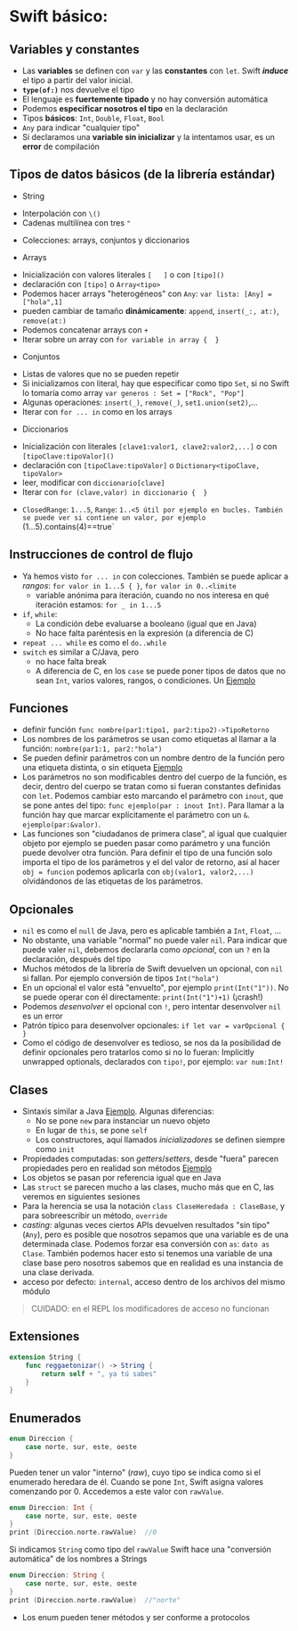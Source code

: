 # Swift básico:

## Variables y constantes

- Las **variables** se definen con `var` y las **constantes** con `let`. Swift ***induce*** el tipo a partir del valor inicial. 
- **`type(of:)`** nos devuelve el tipo
- El lenguaje es **fuertemente tipado** y no hay conversión automática
- Podemos **especificar nosotros el tipo** en la declaración
- Tipos **básicos**: `Int`, `Double`, `Float`, `Bool`
- `Any` para indicar "cualquier tipo"
- Si declaramos una **variable sin inicializar** y la intentamos usar, es un **error** de compilación

## Tipos de datos básicos (de la librería estándar)

- String
 * Interpolación con `\()`
 * Cadenas multilínea con tres `"`

- Colecciones: arrays, conjuntos y diccionarios

- Arrays
 * Inicialización con valores literales `[   ]` o con `[tipo]()`
 * declaración con `[tipo]` o `Array<tipo>`
 * Podemos hacer arrays "heterogéneos" con `Any`: `var lista: [Any] = ["hola",1]`
 * pueden cambiar de tamaño **dinámicamente**: `append`, `insert(_:, at:)`, `remove(at:)`
 * Podemos concatenar arrays con `+`
 * Iterar sobre un array con `for variable in array {  }`

- Conjuntos
 * Listas de valores que no se pueden repetir
 * Si inicializamos con literal, hay que especificar como tipo `Set`, si no Swift lo tomaría como array `var generos : Set = ["Rock", "Pop"]`
 * Algunas operaciones: `insert(_)`, `remove(_)`, `set1.union(set2)`,... 
 * Iterar con `for ... in` como en los arrays


- Diccionarios 
 * Inicialización con literales `[clave1:valor1, clave2:valor2,...]` o con `[tipoClave:tipoValor]()`
 * declaración con `[tipoClave:tipoValor]` o `Dictionary<tipoClave, tipoValor>`
 * leer, modificar con `diccionario[clave]`
 * Iterar con `for (clave,valor) in diccionario {  }`

- `ClosedRange`: `1...5`, `Range`: `1..<5 útil por ejemplo en bucles. También se puede ver si contiene un valor, por ejemplo `(1...5).contains(4)==true`

## Instrucciones de control de flujo

- Ya hemos visto `for ... in` con colecciones. También se puede aplicar a *rangos*: `for valor in 1...5 { }`, `for valor in 0..<limite`
  * variable anónima para iteración, cuando no nos interesa en qué iteración estamos: `for _ in 1...5`
- `if`, `while`:
  * La condición debe evaluarse a booleano (igual que en Java)
  * No hace falta paréntesis en la expresión (a diferencia de C)
- `repeat ... while` es como el `do..while`
- `switch` es similar a C/Java, pero
  * no hace falta break 
  * A diferencia de C, en los `case` se puede poner tipos de datos que no sean `Int`, varios valores, rangos, o condiciones. Un [Ejemplo](https://repl.it/MREg/0)

## Funciones

- definir función `func nombre(par1:tipo1, par2:tipo2)->TipoRetorno`
- Los nombres de los parámetros se usan como etiquetas al llamar a la función: `nombre(par1:1, par2:"hola")`
- Se pueden definir parámetros con un nombre dentro de la función pero una etiqueta distinta, o sin etiqueta [Ejemplo](https://repl.it/MRF9/0)
- Los parámetros no son modificables dentro del cuerpo de la función, es decir, dentro del cuerpo se tratan como si fueran constantes definidas con `let`. Podemos cambiar esto marcando el parámetro con `inout`, que se pone antes del tipo: `func ejemplo(par : inout Int)`. Para llamar a la función hay que marcar explícitamente el parámetro con un `&`. `ejemplo(par:&valor)`.
- Las funciones son "ciudadanos de primera clase", al igual que cualquier objeto por ejemplo se pueden pasar como parámetro y una función puede devolver otra función. Para definir el tipo de una función solo importa el tipo de los parámetros y el del valor de retorno, así al hacer `obj = funcion` podemos aplicarla con `obj(valor1, valor2,...)` olvidándonos de las etiquetas de los parámetros.

## Opcionales

- `nil` es como el `null` de Java, pero es aplicable también a `Int`, `Float`, ...
- No obstante, una variable "normal" no puede valer `nil`. Para indicar que puede valer `nil`, debemos declararla como *opcional*, con un `?` en la declaración, después del tipo
- Muchos métodos de la librería de Swift devuelven un opcional, con `nil` si fallan. Por ejemplo conversión de tipos `Int("hola")`
- En un opcional el valor está "envuelto", por ejemplo `print(Int("1"))`. No se puede operar con él directamente: `print(Int("1")+1)` (¡crash!)
- Podemos *desenvolver* el opcional con `!`, pero intentar desenvolver `nil` es un error
- Patrón típico para desenvolver opcionales: `if let var = varOpcional { }`
- Como el código de desenvolver es tedioso, se nos da la posibilidad de definir opcionales pero tratarlos como si no lo fueran: Implicitly unwrapped optionals, declarados con `tipo!`, por ejemplo: `var num:Int!`

## Clases

- Sintaxis similar a Java [Ejemplo](https://repl.it/MRLY/1). Algunas diferencias:
    + No se pone `new` para instanciar un nuevo objeto
    + En lugar de `this`, se pone `self`
    + Los constructores, aquí llamados *inicializadores* se definen siempre como `init`
- Propiedades computadas: son *getters*/*setters*, desde "fuera" parecen propiedades pero en realidad son métodos [Ejemplo](https://repl.it/MRS4/0)
- Los objetos se pasan por referencia igual que en Java
- Las `struct` se parecen mucho a las clases, mucho más que en C, las veremos en siguientes sesiones
- Para la herencia se usa la notación `class ClaseHeredada : ClaseBase`, y para sobreescribir un método, `override`
- *casting*: algunas veces ciertos APIs devuelven resultados "sin tipo" (`Any`), pero es posible que nosotros sepamos que una variable es de una determinada clase. Podemos forzar esa conversión con `as`: `dato as Clase`. También podemos hacer esto si tenemos una variable de una clase base pero nosotros sabemos que en realidad es una instancia de una clase derivada.
- acceso por defecto: `internal`, acceso dentro de los archivos del mismo módulo

> CUIDADO: en el REPL los modificadores de acceso no funcionan


## Extensiones

```swift
extension String {
    func reggaetonizar() -> String {
        return self + ", ya tú sabes"
    }
}
```

## Enumerados

```swift
enum Direccion {
    case norte, sur, este, oeste
}
```

Pueden tener un valor "interno" (*raw*), cuyo tipo se indica como si el enumerado heredara de él. Cuando se pone `Int`, Swift asigna valores comenzando por 0. Accedemos a este valor con `rawValue`.

```swift
enum Direccion: Int {
    case norte, sur, este, oeste
}
print (Direccion.norte.rawValue)  //0
```

Si indicamos `String` como tipo del `rawValue` Swift hace una "conversión automática" de los nombres a Strings

```swift
enum Direccion: String {
    case norte, sur, este, oeste
}
print (Direccion.norte.rawValue)  //"norte"
```

- Los enum pueden tener métodos y ser conforme a protocolos
